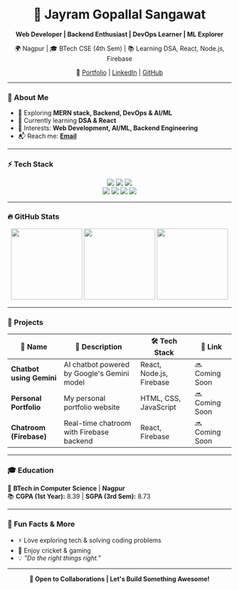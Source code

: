 <div align="center">
  <h1>🚀 Jayram Gopallal Sangawat</h1>
  <p><strong>Web Developer | Backend Enthusiast | DevOps Learner | ML Explorer</strong></p>
  <p>🌍 Nagpur | 🎓 BTech CSE (4th Sem) | 📚 Learning DSA, React, Node.js, Firebase</p>
  <p>🔗 <a href="https://jayramgit94.github.io/portfolio/">Portfolio</a> | <a href="https://www.linkedin.com/in/jayram-s-6b1865293/">LinkedIn</a> | <a href="https://github.com/jayramgit94">GitHub</a></p>
</div>

---

### 📌 About Me
- 🔭 Exploring **MERN stack, Backend, DevOps & AI/ML**
- 🌱 Currently learning **DSA & React**
- 🎯 Interests: **Web Development, AI/ML, Backend Engineering**
- 📬 Reach me: **[Email](mailto:your-sangawatjayram@gmail.com)**

---

### ⚡ Tech Stack
<div align="center">
  <img src="https://img.shields.io/badge/-C++-00599C?style=flat&logo=cplusplus&logoColor=white" />
  <img src="https://img.shields.io/badge/-Java-007396?style=flat&logo=java&logoColor=white" />
  <img src="https://img.shields.io/badge/-JavaScript-F7DF1E?style=flat&logo=javascript&logoColor=black" />
  <br>
  <img src="https://img.shields.io/badge/-React-61DAFB?style=flat&logo=react&logoColor=black" />
  <img src="https://img.shields.io/badge/-Node.js-339933?style=flat&logo=node.js&logoColor=white" />
  <img src="https://img.shields.io/badge/-Firebase-FFCA28?style=flat&logo=firebase&logoColor=black" />
  <img src="https://img.shields.io/badge/-GitHub-181717?style=flat&logo=github&logoColor=white" />
</div>

---

### 🔥 GitHub Stats  
<div align="center">
  <img src="https://github-readme-stats.vercel.app/api?username=jayramgit94&show_icons=true&theme=dark" height="160" />
  <img src="https://streak-stats.demolab.com/?user=jayramgit94&theme=dark" height="160" />
  <img src="https://github-readme-stats.vercel.app/api/top-langs/?username=jayramgit94&layout=compact&theme=dark" height="160" />
</div>

---

### 🚀 Projects
| 📌 Name | 🔹 Description | 🛠️ Tech Stack | 🔗 Link |
|---------|--------------|--------------|---------|
| **Chatbot using Gemini** | AI chatbot powered by Google's Gemini model | React, Node.js, Firebase | 🔜 Coming Soon |
| **Personal Portfolio** | My personal portfolio website | HTML, CSS, JavaScript | 🔜 Coming Soon |
| **Chatroom (Firebase)** | Real-time chatroom with Firebase backend | React, Firebase | 🔜 Coming Soon |

---

### 🎓 Education
📍 **BTech in Computer Science** | **Nagpur**  
📚 **CGPA (1st Year):** 8.39 | **SGPA (3rd Sem):** 8.73

---

### 📜 Fun Facts & More
- ⚡ Love exploring tech & solving coding problems
- 🏏 Enjoy cricket & gaming
- 💡 *"Do the right things right."*

---

<div align="center">
  <strong>🚀 Open to Collaborations | Let's Build Something Awesome!</strong>
</div>
